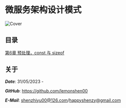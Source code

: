 # 微服务架构设计模式

![Cover](微服务架构设计模式.jpg)

## 目录

[第6章 预处理，const 与 sizeof](https://github.com/lemonshen00/reading-record/blob/main/%E7%A8%8B%E5%BA%8F%E5%91%98%E9%9D%A2%E8%AF%95%E5%AE%9D%E5%85%B8/%E7%AC%AC6%E7%AB%A0%20%E9%A2%84%E5%A4%84%E7%90%86%EF%BC%8Cconst%20%E4%B8%8E%20sizeof/README.md)

## 关于

***Date***: 31/05/2023 - 

***GitHub***: https://github.com/lemonshen00

***E-Mail***: shenzhiyu00@126.com/happyshenzy@gmail.com

